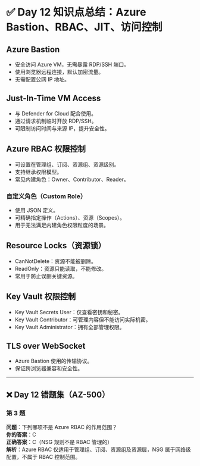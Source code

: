 # ✅ Day 12 知识点总结：Azure Bastion、RBAC、JIT、访问控制

## Azure Bastion
- 安全访问 Azure VM，无需暴露 RDP/SSH 端口。
- 使用浏览器远程连接，默认加密流量。
- 无需配置公网 IP 地址。

## Just-In-Time VM Access
- 与 Defender for Cloud 配合使用。
- 通过请求机制临时开放 RDP/SSH。
- 可限制访问时间与来源 IP，提升安全性。

## Azure RBAC 权限控制
- 可设置在管理组、订阅、资源组、资源级别。
- 支持继承权限模型。
- 常见内建角色：Owner、Contributor、Reader。

### 自定义角色（Custom Role）
- 使用 JSON 定义。
- 可精确指定操作（Actions）、资源（Scopes）。
- 用于无法满足内建角色权限粒度的场景。

## Resource Locks（资源锁）
- CanNotDelete：资源不能被删除。
- ReadOnly：资源只能读取，不能修改。
- 常用于防止误删关键资源。

## Key Vault 权限控制
- Key Vault Secrets User：仅查看密钥和秘密。
- Key Vault Contributor：可管理内容但不能访问实际机密。
- Key Vault Administrator：拥有全部管理权限。

## TLS over WebSocket
- Azure Bastion 使用的传输协议。
- 保证跨浏览器兼容和安全性。

---

## ❌ Day 12 错题集（AZ-500）

### 第 3 题  
**问题**：下列哪项不是 Azure RBAC 的作用范围？  
**你的答案**：C  
**正确答案**：C（NSG 规则不是 RBAC 管理的）  
**解析**：Azure RBAC 仅适用于管理组、订阅、资源组及资源层，NSG 属于网络级配置，不属于 RBAC 控制范围。
